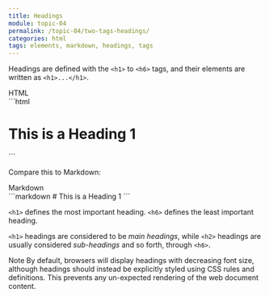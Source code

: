 ```yaml
---
title: Headings
module: topic-04
permalink: /topic-04/two-tags-headings/
categories: html
tags: elements, markdown, headings, tags
---
```


<div class="divider-heading"></div>

Headings are defined with the `<h1>` to `<h6>` tags, and their elements are written as `<h1>...</h1>`.


<div id="code-heading">HTML</div>
```html
<h1>This is a Heading 1</h1>
```


Compare this to Markdown:


<div id="code-heading" style="margin-top: 0 !important;">Markdown</div>
```markdown
# This is a Heading 1
```




`<h1>` defines the most important heading. `<h6>` defines the least important heading.

`<h1>` headings are considered to be _main headings_, while `<h2>` headings are usually considered _sub-headings_ and so forth, through `<h6>`.

<span class="label label-info">Note</span> By default, browsers will display headings with decreasing font size, although headings should instead be explicitly styled using CSS rules and definitions. This prevents any un-expected rendering of the web document content.


<div class="external-embed">
  <p data-height="400" data-theme-id="30567" data-slug-hash="ZJZEXa" data-default-tab="html,result" data-user="Media-Ed-Online" data-pen-title="HTML Headings" class="codepen"></p>
</div>
